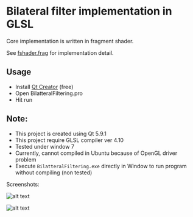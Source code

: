 # Bilateral filter implementation in GLSL

Core implementation is written in fragment shader.

See [fshader.frag](https://github.com/tranvansang/bilateral-filter/blob/master/fshader.frag) for implementation detail.

## Usage

- Install [Qt Creator](https://www.qt.io/ide/) (free)
- Open BilatteralFiltering.pro
- Hit run

## Note:
- This project is created using Qt 5.9.1
- This project require GLSL compiler ver 4.10
- Tested under window 7
- Currently, cannot compiled in Ubuntu because of OpenGL driver problem
- Execute `BilatteralFiltering.exe` directly in Window to run program without compiling (non tested)

Screenshots:

![alt text](https://githubusercontent.com/tranvansang/bilateral-filter/master/screenshots/sc1.png)

![alt text](https://githubusercontent.com/tranvansang/bilateral-filter/master/screenshots/sc2.png)
